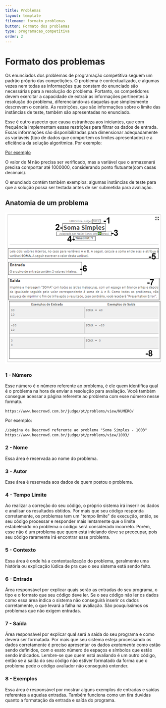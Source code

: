 ```yaml
---
title: Problemas
layout: template
filename: formato_problemas
button: Formato dos problemas
type: programacao_competitiva
order: 2
---
```

# Formato dos problemas
Os enunciados dos problemas de programação competitiva seguem um padrão próprio das competições. O problema é contextualizado, e algumas vezes nem todas as informações que constam do enunciado são necessárias para a resolução do problema. Portanto, os competidores devem exercitar a capacidade de extrair as informações pertinentes à resolução do problema, diferenciando-as daquelas que simplesmente descrevem o cenário. As restrições, que são informações sobre o limite das instâncias de teste, também são apresentadas no enunciado.

 

Esse é outro aspecto que causa estranheza aos iniciantes, que com frequência implementam essas restrições para filtrar os dados de entrada. Essas informações são disponibilizadas para dimensionar adequadamente as variáveis (tipo de dados que comportem os limites apresentados) e a eficiência da solução algorítmica.
Por exemplo:

[Por exemplo](/assets/images/restricao.png)

O valor de **N** não precisa ser verificado, mas a variável que o armazenará precisa comportar até 1000000, considerando ponto flutuante(com casas decimais).

O enunciado contém também exemplos: algumas instâncias de teste para que a solução possa ser testada antes de ser submetida para avaliação.

## Anatomia de um problema
![Anatomia](/assets/images/Uri_anatomia.png)


### 1 - Número
Esse número é o número referente ao problema, é ele quem identifica qual é o problema na hora de enviar a resolução para avaliação. Você também consegue acessar a página referente ao problema com esse número nesse formato.

```
https://www.beecrowd.com.br/judge/pt/problems/view/NUMERO/
```

Por exemplo:
```
//página da Beecrowd referente ao problema "Soma Simples - 1003"
https://www.beecrowd.com.br/judge/pt/problems/view/1003/
```

### 2 - Nome
Essa área é reservada ao nome do problema.

### 3 - Autor
Esse área é reservada aos dados de quem postou o problema.

### 4 - Tempo Limite
Ao realizar a correção do seu código, o próprio sistema irá inserir os dados e analisar os resultados obtidos. Por mais que seu código responda corretamente, os problemas tem um "tempo limite" de execução, então, se seu código processar e responder mais lentamente que o limite estabelecido no problema o código será considerado incorreto. Porém, esse não é um problema que quem está iniciando deve se preocupar, pois seu código raramente irá encontrar esse problema.

### 5 - Contexto
Essa área é onde há a contextualização do problema, geralmente uma história ou explicação lúdica de pra que o seu sistema está sendo feito.

### 6 - Entrada
Área responsável por explicar quais serão as entradas do seu programa, o tipo e o formato que seu código deve ler. Se o seu código não ler os dados como essa área indica o sistema não conseguirá inserir os dados corretamente, o que levará a falha na avaliação. São pouquíssimos os problemas que não exigem entradas.

### 7 - Saída
Área responsável por explicar qual será a saída do seu programa e como deverá ser formatada. Por mais que seu sistema esteja processando os dados corretamente é preciso apresentar os dados *exatamente* como estão sendo definidos, com o exato número de espaços e símbolos que estão sendo indicados. Lembre-se que quem está avaliando é um outro código, então se a saída do seu código não estiver formatado da forma que o problema pede o código avaliador não conseguirá entender.

### 8 - Exemplos
Essa área é responsável por mostrar alguns exemplos de entradas e saídas referentes a aquelas entradas. Também funciona como um tira duvidas quanto a formatação da entrada e saída do programa.